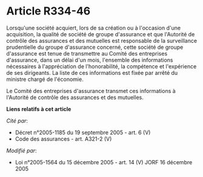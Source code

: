 # Article R334-46

Lorsqu'une société acquiert, lors de sa création ou à l'occasion d'une acquisition, la qualité de société de groupe
d'assurance et que l'Autorité de contrôle des assurances et des mutuelles est responsable de la surveillance prudentielle du
groupe d'assurance concerné, cette société de groupe d'assurance est tenue de transmettre au Comité des entreprises
d'assurance, dans un délai d'un mois, l'ensemble des informations nécessaires à l'appréciation de l'honorabilité, la
compétence et l'expérience de ses dirigeants. La liste de ces informations est fixée par arrêté du ministre chargé de
l'économie.

Le Comité des entreprises d'assurance transmet ces informations à l'Autorité de contrôle des assurances et des mutuelles.

**Liens relatifs à cet article**

_Cité par_:

  - Décret n°2005-1185 du 19 septembre 2005 - art. 6 (V)
  - Code des assurances - art. A321-2 (V)

_Modifié par_:

  - Loi n°2005-1564 du 15 décembre 2005 - art. 14 (V) JORF 16 décembre 2005

